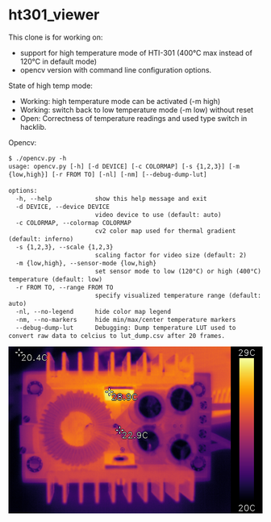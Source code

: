 # ht301_viewer

This clone is for working on:
* support for high temperature mode of HTI-301 (400°C max instead of 120°C in default mode)
* opencv version with command line configuration options.

State of high temp mode:
* Working: high temperature mode can be activated (-m high)
* Working: switch back to low temperature mode (-m low) without reset
* Open: Correctness of temperature readings and used type switch in hacklib.

Opencv:
```
$ ./opencv.py -h
usage: opencv.py [-h] [-d DEVICE] [-c COLORMAP] [-s {1,2,3}] [-m {low,high}] [-r FROM TO] [-nl] [-nm] [--debug-dump-lut]

options:
  -h, --help            show this help message and exit
  -d DEVICE, --device DEVICE
                        video device to use (default: auto)
  -c COLORMAP, --colormap COLORMAP
                        cv2 color map used for thermal gradient (default: inferno)
  -s {1,2,3}, --scale {1,2,3}
                        scaling factor for video size (default: 2)
  -m {low,high}, --sensor-mode {low,high}
                        set sensor mode to low (120°C) or high (400°C) temperature (default: low)
  -r FROM TO, --range FROM TO
                        specify visualized temperature range (default: auto)
  -nl, --no-legend      hide color map legend
  -nm, --no-markers     hide min/max/center temperature markers
  --debug-dump-lut      Debugging: Dump temperature LUT used to convert raw data to celcius to lut_dump.csv after 20 frames.
```
![opencv output](docs/opencv-output.png)
